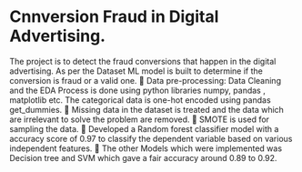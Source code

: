 # Cnnversion Fraud in Digital Advertising.
The project is  to detect the fraud conversions that happen in the digital advertising. As per the Dataset ML model is built to determine if the conversion is fraud or a valid one. 
	Data pre-processing: Data Cleaning and the EDA Process is done using python libraries numpy, pandas , matplotlib etc. The categorical data is one-hot encoded using pandas get_dummies.
	Missing data in the dataset is treated and the data which are irrelevant to solve the problem are removed.
	SMOTE is used for sampling the data.
	Developed a Random forest classifier model with a accuracy score of 0.97 to classify the dependent variable based on various independent features.
	The other Models which were implemented was Decision tree and SVM which gave a fair accuracy around 0.89 to 0.92.

